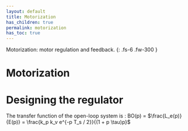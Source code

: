 ```yaml
---
layout: default
title: Motorization
has_children: true
permalink: motorization
has_toc: true
---
```


Motorization: motor regulation and feedback.
{: .fs-6 .fw-300 }

# Motorization
# Designing the regulator

The transfer function of the open-loop system is : 
BO(p) = $\frac{L_e(p)}{E(p)} = \frac{k_p k_v e^{-p T_s / 2}}{(1 + p \tau)p}$
